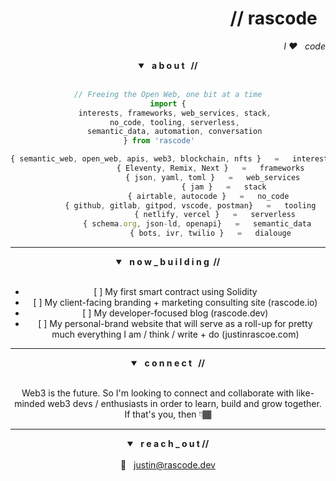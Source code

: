 <header>
	<h1 align="right">// rascode &nbsp;</h1>
	<p align="right"> <em> I ❤️ &nbsp; code</em> </p>
<header>
	
<section class="about">
	<details open>
		<summary> <strong> &nbsp; a b o u t &nbsp; // </strong></summary>
	<br/>
	
```js
// Freeing the Open Web, one bit at a time
import {
	interests, frameworks, web_services, stack, 
	no_code, tooling, serverless, 
	semantic_data, automation, conversation 
} from 'rascode'	

{ semantic_web, open_web, apis, web3, blockchain, nfts }   =   interests
			       { Eleventy, Remix, Next }   =   frameworks
			   	    { json, yaml, toml }   =   web_services
						 { jam }   =   stack
				  { airtable, autocode }   =   no_code
	      { github, gitlab, gitpod, vscode, postman}   =   tooling
				     { netlify, vercel }   =   serverless
			 { schema.org, json-ld, openapi}   =   semantic_data
				   { bots, ivr, twilio }   =   dialouge
```
</details>
</section><!-- end about section-->

<hr>
	
<section class="building">
  <details open>
	  <summary><strong> &nbsp; n o w _ b u i l d i n g &nbsp;//</strong> </summary>
    	<br/>
    <ul>
	<li>[ ] My first smart contract using Solidity</li>
      	<li>[ ] My client-facing branding + marketing consulting site (rascode.io)</li>
      	<li>[ ] My developer-focused blog (rascode.dev)</li>
      	<li>[ ] My personal-brand website that will serve as a roll-up for pretty much everything I am / think / write + do (justinrascoe.com)</li>
    </ul>
  </details>
</section> <!-- end building section-->
	
<hr>
	
<section class="collab">
	<details open>
		<summary><strong> &nbsp;  c o n n e c t &nbsp; //</strong> </summary>
		<br/>
		<p>Web3 is the future.  So I'm looking to connect and collaborate with like-minded web3 devs / enthusiasts in order to learn, build and grow together.  If that's you, then 👇🏾 </p>
	</details>
</section><!--end collab section-->
	
<hr>

<section class="contact">
	<details open>
  		<summary><strong> &nbsp; r e a c h _ o u t // </strong></summary>
  		<br/>
  		📧 &nbsp; <a href="mailto:justin@rascode.dev?subject=Github Collab">justin@rascode.dev</a>
		</details>
</section><!--end contact-->


